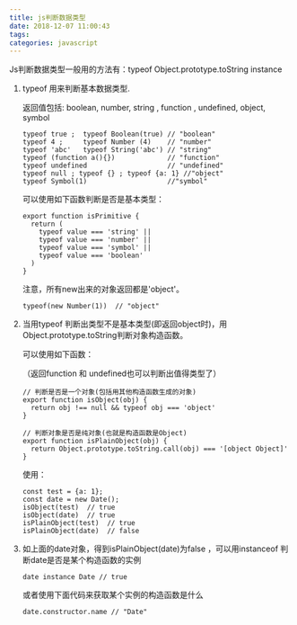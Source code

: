 ```yaml
---
title: js判断数据类型
date: 2018-12-07 11:00:43
tags: 
categories: javascript
---
```


Js判断数据类型一般用的方法有：typeof     Object.prototype.toString  instance     

1. typeof 用来判断基本数据类型.

   返回值包括: boolean, number, string , function , undefined, object, symbol

   ```
   typeof true ;  typeof Boolean(true) // "boolean"
   typeof 4 ;     typeof Number (4)    // "number"
   typeof 'abc'   typeof String('abc') // "string"
   typeof (function a(){})             // "function" 
   typeof undefined                    // "undefined"
   typeof null ; typeof {} ; typeof {a: 1} //"object"
   typeof Symbol(1)                    //"symbol" 
   ```

   可以使用如下函数判断是否是基本类型：

   ```
   export function isPrimitive {
     return (
       typeof value === 'string' ||
       typeof value === 'number' ||
       typeof value === 'symbol' ||
       typeof value === 'boolean'
     )
   }
   ```

   注意，所有new出来的对象返回都是'object'。 

   ```
   typeof(new Number(1))  // "object"
   ```

2. 当用typeof 判断出类型不是基本类型(即返回object时)，用Object.prototype.toString判断对象构造函数。

   可以使用如下函数：

   （返回function 和 undefined也可以判断出值得类型了）

   ```
   // 判断是否是一个对象(包括用其他构造函数生成的对象)
   export function isObject(obj) {
     return obj !== null && typeof obj === 'object'
   }
   ```

   ```
   // 判断对象是否是纯对象(也就是构造函数是Object)
   export function isPlainObject(obj) {
     return Object.prototype.toString.call(obj) === '[object Object]'
   }
   ```

   使用：

   ```
   const test = {a: 1};
   const date = new Date();
   isObject(test)  // true
   isObject(date)  // true
   isPlainObject(test)  // true
   isPlainObject(date)  // false
   ```

3. 如上面的date对象，得到isPlainObject(date)为false ，可以用instanceof 判断date是否是某个构造函数的实例

   ```
   date instance Date // true
   ```

   或者使用下面代码来获取某个实例的构造函数是什么

   ```
   date.constructor.name // "Date"
   ```

   ​